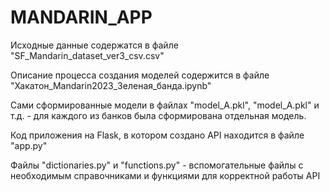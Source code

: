 # MANDARIN_APP
Исходные данные содержатся в файле "SF_Mandarin_dataset_ver3_csv.csv"

Описание процесса создания моделей содержится в файле "Хакатон_Mandarin2023_Зеленая_банда.ipynb"

Сами сформированные модели в файлах "model_A.pkl", "model_A.pkl" и т.д. - для каждого из банков была сформирована
отдельная модель.

Код приложения на Flask, в котором создано API находится в файле "app.py"

Файлы "dictionaries.py" и "functions.py" - вспомогательные файлы с необходимым справочниками и функциями для
корректной работы API
